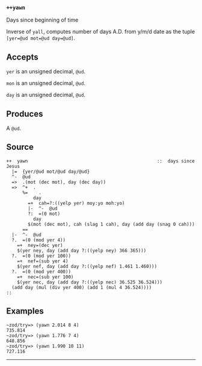 ### `++yawn`

Days since beginning of time

Inverse of `yall`, computes number of days A.D. from y/m/d date as the
tuple `[yer=@ud mot=@ud day=@ud]`.

Accepts
-------

`yer` is an unsigned decimal, `@ud`.

`mon` is an unsigned decimal, `@ud`.

`day` is an unsigned decimal, `@ud`.

Produces
--------

A `@ud`.

Source
------

    ++  yawn                                                ::  days since Jesus
      |=  {yer/@ud mot/@ud day/@ud}
      ^-  @ud
      =>  .(mot (dec mot), day (dec day))
      =>  ^+  .
          %=    .
              day
            =+  cah=?:((yelp yer) moy:yo moh:yo)
            |-  ^-  @ud
            ?:  =(0 mot)
              day
            $(mot (dec mot), cah (slag 1 cah), day (add day (snag 0 cah)))
          ==
      |-  ^-  @ud
      ?.  =(0 (mod yer 4))
        =+  ney=(dec yer)
        $(yer ney, day (add day ?:((yelp ney) 366 365)))
      ?.  =(0 (mod yer 100))
        =+  nef=(sub yer 4)
        $(yer nef, day (add day ?:((yelp nef) 1.461 1.460)))
      ?.  =(0 (mod yer 400))
        =+  nec=(sub yer 100)
        $(yer nec, day (add day ?:((yelp nec) 36.525 36.524)))
      (add day (mul (div yer 400) (add 1 (mul 4 36.524))))
    ::

Examples
--------

    ~zod/try=> (yawn 2.014 8 4)
    735.814
    ~zod/try=> (yawn 1.776 7 4)
    648.856
    ~zod/try=> (yawn 1.990 10 11)
    727.116



***
